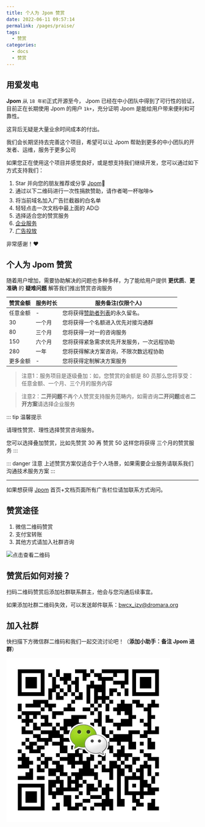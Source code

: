 ```yaml
---
title: 个人为 Jpom 赞赏
date: 2022-06-11 09:57:14
permalink: /pages/praise/
tags: 
  - 赞赏
categories: 
  - docs
  - 赞赏
---
```


## 用爱发电

**Jpom** 从 `18 年初`正式开源至今， Jpom 已经在中小团队中得到了可行性的验证，目前正在长期使用 Jpom 的用户 `1k+`，充分证明 Jpom 是能给用户带来便利和可靠性。

这背后无疑是大量业余时间成本的付出。

我们会长期坚持去完善这个项目，希望可以让 Jpom 帮助到更多的中小团队的开发者、运维，服务于更多公司

如果您正在使用这个项目并感觉良好，或是想支持我们继续开发，您可以通过如下方式支持我们：

1. Star 并向您的朋友推荐或分享 [Jpom](https://gitee.com/dromara/Jpom)🚀
2. 通过以下二维码进行一次性捐款赞助，请作者喝一杯咖啡☕️
3. 将当前域名加入广告拦截器的白名单
4. 轻轻点击一次文档中最上面的 AD😉
5. 选择适合您的赞赏服务
6. [企业服务](./03.企业服务.md)
7. [广告投放](./04.成为赞助商.md)

非常感谢！❤️

##  个人为 Jpom 赞赏

随着用户增加，需要协助解决的问题也多种多样，为了能给用户提供 **更优质**、**更准确** 的 **疑难问题** 解答我们推出赞赏咨询服务


| 赞赏金额 | 服务时长 | 服务备注(仅限个人)                 |
|------|------|----------------------------|
| 任意金额 | -    | 您将获得[赞助者列表](赞赏记录.md)的永久留名。 |
| 30   | 一个月  | 您将获得一个名额进入优先对接沟通群          |
| 80   | 三个月  | 您将获得一对一的咨询服务               |
| 150  | 六个月  | 您将获得紧急需求优先开发服务，一次远程协助      |
| 280  | 一年   | 您将获得解决方案咨询，不限次数远程协助        |
| 更多金额 | -    | 您将获得定制解决方案服务               |

> 注意1：服务项目是逐级叠加：如，您赞赏的金额是 80 员那么您将享受：任意金额、一个月、三个月的服务内容

> 注意2：**二开问题**不再个人赞赏支持服务范畴内，如需咨询**二开问题**或者**二开方案**请选择企业服务

::: tip 温馨提示

请理性赞赏、理性选择赞赏咨询服务。

您可以选择叠加赞赏，比如先赞赏 30 再 赞赏 50 这样您将获得 三个月的赞赏服务
:::

::: danger 注意
上述赞赏方案仅适合于个人场景，如果需要企业服务请联系我们沟通技术服务方案
:::

------

如果想获得 [Jpom](https://jpom.top/) 首页+文档页面所有广告栏位请加联系方式询问。

## 赞赏途径

1. 微信二维码赞赏
2. 支付宝转账
3. 其他方式请加入社群咨询

![点击查看二维码](/images/praise-qrcorde.png)

## 赞赏后如何对接？

扫码二维码赞赏后添加社群联系群主，他会与您沟通后续事宜。

如果添加社群二维码失效，可以发送邮件联系：bwcx_jzy@dromara.org

## 加入社群

快扫描下方微信群二维码和我们一起交流讨论吧！（**添加小助手：备注 Jpom 进群**）

![wx](/images/wx_qrcode.jpg)

